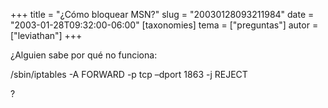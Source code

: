 +++
title = "¿Cómo bloquear MSN?"
slug = "20030128093211984"
date = "2003-01-28T09:32:00-06:00"
[taxonomies]
tema = ["preguntas"]
autor = ["leviathan"]
+++

¿Alguien sabe por qué no funciona:

/sbin/iptables -A FORWARD -p tcp –dport 1863 -j REJECT

?


